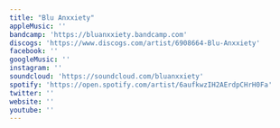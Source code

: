```yaml
---
title: "Blu Anxxiety"
appleMusic: ''
bandcamp: 'https://bluanxxiety.bandcamp.com'
discogs: 'https://www.discogs.com/artist/6908664-Blu-Anxxiety'
facebook: ''
googleMusic: ''
instagram: ''
soundcloud: 'https://soundcloud.com/bluanxxiety'
spotify: 'https://open.spotify.com/artist/6aufkwzIH2AErdpCHrH0Fa'
twitter: ''
website: ''
youtube: ''
---
```

